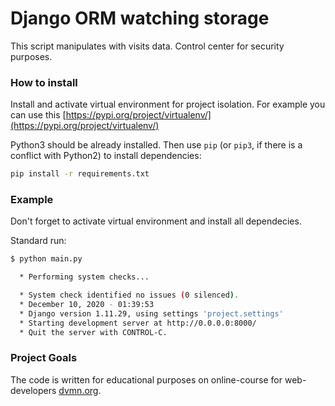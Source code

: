 # Django ORM watching storage

This script manipulates with visits data. Control center for security purposes.

### How to install

Install and activate virtual environment for project isolation. For example you can use this [https://pypi.org/project/virtualenv/](https://pypi.org/project/virtualenv/)


Python3 should be already installed. 
Then use `pip` (or `pip3`, if there is a conflict with Python2) to install dependencies:
```bash
pip install -r requirements.txt
```

### Example

Don't forget to activate virtual environment and install all dependecies.

Standard run:

```bash
$ python main.py

  * Performing system checks...

  * System check identified no issues (0 silenced).
  * December 10, 2020 - 01:39:53
  * Django version 1.11.29, using settings 'project.settings'
  * Starting development server at http://0.0.0.0:8000/
  * Quit the server with CONTROL-C.
```

### Project Goals

The code is written for educational purposes on online-course for web-developers [dvmn.org](https://dvmn.org/).